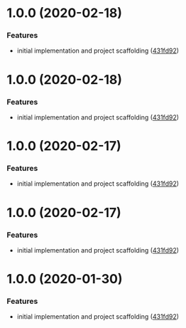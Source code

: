 # 1.0.0 (2020-02-18)


### Features

* initial implementation and project scaffolding ([431fd92](https://github.com/Financial-Times/polyfill-library-node/commit/431fd92b81e09033136864e54ace0f871c7f7f28))

# 1.0.0 (2020-02-18)


### Features

* initial implementation and project scaffolding ([431fd92](https://github.com/Financial-Times/polyfill-library-node/commit/431fd92b81e09033136864e54ace0f871c7f7f28))

# 1.0.0 (2020-02-17)


### Features

* initial implementation and project scaffolding ([431fd92](https://github.com/Financial-Times/polyfill-library-node/commit/431fd92b81e09033136864e54ace0f871c7f7f28))

# 1.0.0 (2020-02-17)


### Features

* initial implementation and project scaffolding ([431fd92](https://github.com/Financial-Times/polyfill-library-node/commit/431fd92b81e09033136864e54ace0f871c7f7f28))

# 1.0.0 (2020-01-30)


### Features

* initial implementation and project scaffolding ([431fd92](https://github.com/Financial-Times/polyfill-library-node/commit/431fd92b81e09033136864e54ace0f871c7f7f28))
